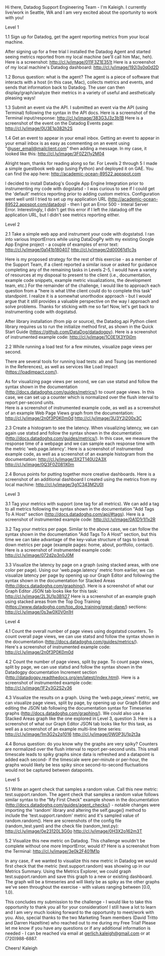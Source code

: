 Hi there, Datadog Support Engineering Team - I'm Kaleigh.  I currently live/work in Seattle, WA and I am very excited about the oportunity to work with you! 

Level 1

1.1 Sign up for Datadog, get the agent reporting metrics from your local machine.

After signing up for a free trial I installed the Datadog Agent and started seeing metrics reported from my local machine (we'll call him Mac, heh). 
Here is a screenshot: 
http://cl.ly/image/011F3Z1E351t
Here is a screenshot of my local machine's Datadog dashboard: 
http://cl.ly/image/192j3s0q0d2D

1.2 Bonus question: what is the agent? 
The agent is a piece of software that interacts with a host (in this case, Mac), collects metrics and events, and sends that information back to Datadog.  The user can then display/graph/analyze their metrics in a variety of useful and aesthetically pleasing ways!

1.3 Submit an event via the API.
I submitted an event via the API (using Terminal) following the syntax in the API docs.
Here is a screenshot of the Terminal input/response: 
http://cl.ly/image/383G3J3z3b1B
Here is a screenshot of the event on the Datadog Events page: 
http://cl.ly/image/0U3E1p382h2S

1.4 Get an event to appear in your email inbox.
Getting an event to appear in your email inbox is as easy as commenting on an event using "@user_email@mailclient.com" then adding a message.  In my case, it looked like this: 
http://cl.ly/image/3F0Z2I1y2M04

Alright team, thanks for reading along so far.  For Levels 2 through 5 I made a simple guestbook web app (using Python) and deployed it on GAE. You can find the app here: 
http://academic-ocean-89522.appspot.com

I decided to install Datadog's Google App Engine Integration prior to instrumenting my code with dogstatsd - I was curious to see if I could get the 'default' metrics reporting prior to adding custom metrics. Configuration went well until I tried to set up my application URL (http://academic-ocean-89522.appspot.com/datadog) - then I got an Error 500 - Interal Server Error.  Interestingly, I didn't get this error if I left the /datadog off the application URL, but I didn't see metrics reporting either.

Level 2

2.1 Take a simple web app and instrument your code with dogstatsd.
I ran into various ImportErrors while using DataDogPy with my existing Google App Engine project - a couple of examples of error text:
http://cl.ly/image/0a141b180407
http://cl.ly/image/2d00061d1c3s

Here is my proposed strategy for the rest of this exercise - as a member of the Support Team, if a client reported a similar issue or asked for guidance completing any of the remaining tasks in Levels 2-5, I would have a variety of resources at my disposal to present to the client (i.e., documentation, example code snippets, example metric visualizations, the development team, etc.) For the remainder of the challenge, I would like to approach each question from a "here is what I/the client could do to complete this task" standpoint.  I realize it is a somewhat unorthodox approach - but I would argue that it still provides a valuable perspective on the way I approach and solve problems. Thanks for sticking with me so far! Now, let's get back to instrumenting code with dogstatsd.

After library installation (from pip or source), the Datadog.api Python client library requires us to run the initialize method first, as shown in the Quick Start Guide (https://github.com/DataDog/datadogpy).
Here is a screenshot of instrumented example code:
http://cl.ly/image/1C0E1X3Y0j0m

2.2 While running a load test for a few minutes, visualize page views per second. 

There are several tools for running load tests: ab and Tsung (as mentioned in the References), as well as services like Load Impact (https://loadimpact.com/).

As for visualizing page views per second, we can use statsd and follow the syntax shown in the documentation (http://docs.datadoghq.com/guides/metrics/) to count page views. In this case, we can set up a counter which is normalized over the flush interval to report per-second units.  
Here is a screenshot of instrumented example code, as well as a screenshot of an example Web Page Views graph from the documentation:
http://cl.ly/image/2n0f3P0K0m0d
http://cl.ly/image/3U3Y2j200x3C

2.3 Create a histogram to see the latency.
When visualizing latency, we can again use statsd and follow the syntax shown in the documentation (http://docs.datadoghq.com/guides/metrics/). In this case, we measure the response time of a webpage and we can sample each response time with the metric 'web.page.latency'.
Here is a screenshot of instrumented example code, as well as a screenshot of an example histogram from the documentation:
http://cl.ly/image/3X2T140U2A3X
http://cl.ly/image/0Q3F0Z081X0m

2.4 Bonus points for putting together more creative dashboards.
Here is a screenshot of an additional dashboard I created using the metrics from my local machine: 
http://cl.ly/image/3g1C343M2U0l

Level 3

3.1 Tag your metrics with support (one tag for all metrics). 
We can add a tag to all metrics following the syntax shown in the documentation "Add Tags To A Host" section (http://docs.datadoghq.com/api/#tags). 
Here is a screenshot of instrumented example code: 
http://cl.ly/image/0A1D1r1l1x2R

3.2 Tag your metrics per page.
Similar to the above case, we can follow the syntax shown in the documentation "Add Tags To A Host" section, but this time we can take advantage of the key-value structure of tags to break down metrics per page (example pages: home, about, portfolio, contact). 
Here is a screenshot of instrumented example code: 
http://cl.ly/image/072d2p3n0J0M

3.3 Visualize the latency by page on a graph (using stacked areas, with one color per page).
Using our 'web.page.latency' metric from earlier, we can visualize latency per page by opening up our Graph Editor and following the syntax shown in the documentation for Stacked Areas (http://docs.datadoghq.com/graphing/). 
Here is a screenshot of what our Graph Editor JSON tab looks like for this task:
http://cl.ly/image/2L3U1p3B1j27
Here is a screenshot of an example graph using stacked areas from the Top Dog Training (https://www.datadoghq.com/top_dog_training/great-dane/) sections:
http://cl.ly/image/0s3w0X0V0n1H

Level 4

4.1 Count the overall number of page views using dogstatsd counters.
To count overall page views, we can use statsd and follow the syntax shown in the documentation (http://docs.datadoghq.com/guides/metrics/).  
Here's a screenshot of instrumented example code:
http://cl.ly/image/2n0f3P0K0m0d

4.2 Count the number of page views, split by page.
To count page views, split by page, we can use statsd and follow the syntax shown in the Datadogpy documentation Increment section (http://datadogpy.readthedocs.org/en/latest/index.html).
Here is a screenshot of instrumented example code:
http://cl.ly/image/1F2y3G2S2y36

4.3 Visualize the results on a graph.
Using the 'web.page_views' metric, we can visualize page views, split by page, by opening up our Graph Editor and editing the JSON tab following the documentation syntax for Timeseries graphs (http://docs.datadoghq.com/graphing/). We could also use a Stacked Areas graph like the one explored in Level 3, question 3. 
Here is a screenshot of what our Graph Editor JSON tab looks like for this task, as well as a screenshot of an example multi-line time series:
http://cl.ly/image/1m3G2s2q1016
http://cl.ly/image/0W0P3U1p2t3a 

4.4 Bonus question: do you know why the graphs are very spiky?
Counters are normalized over the flush interval to report per-second units. This small timescale leads to spiky graphs since data is refreshed and a datapoint is added each second- if the timescale were per-minute or per-hour, the graphs would likely be less spiky since second-to-second fluctuations would not be captured between datapoints. 

Level 5

5.1 Write an agent check that samples a random value. Call this new metric: test.support.random.
The agent check that samples a random value follows similar syntax to the "My First Check" example shown in the documentation (http://docs.datadoghq.com/guides/agent_checks/) - notable changes were importing the 'random' library and altering the self.gauge() method to include the 'test.support.random' metric and it's sampled value of random.random().
Here are screenshots of the config file (random_test.yaml) and the check file (random_test.py):
http://cl.ly/image/0e23120L3G0o
http://cl.ly/image/0H3X2o162m3T

5.2 Visualize this new metric on Datadog. 
This challenge wouldn't be complete without one more ImportError, would it? 
Here is a screenshot from the Terminal:
http://cl.ly/image/3e0k2F401M1p

In any case, if we wanted to visualize this new metric in Datadog we would first check that the metric (test.support.random) was showing up in our Metrics Summary.  Using the Metrics Explorer, we could graph test.support.random and save this graph to a new or existing dashboard.  The graph will be a timeseries and will likely be as spiky as the other graphs we've seen throughout the exercise - with values ranging between [0.0, 1.0).  

This concludes my submission to the challenge - I would like to take this opportunity to thank you all for your consideration! I still have a lot to learn and I am very much looking forward to the opportunity to meet/work with you.  Also, special thanks to the two Marketing Team members (David Tritto and Darren Hazeltine) who reached out to me during my Free Trial!  Please let me know if you have any questions or if any additional information is needed - I can be reached via email at gerlich.kaleigh@gmail.com or at (720)988-6887.

Cheers!
Kaleigh




